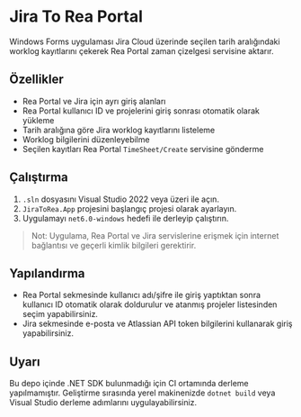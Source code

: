 # Jira To Rea Portal

Windows Forms uygulaması Jira Cloud üzerinde seçilen tarih aralığındaki worklog kayıtlarını çekerek Rea Portal zaman çizelgesi servisine aktarır.

## Özellikler

- Rea Portal ve Jira için ayrı giriş alanları
- Rea Portal kullanıcı ID ve projelerini giriş sonrası otomatik olarak yükleme
- Tarih aralığına göre Jira worklog kayıtlarını listeleme
- Worklog bilgilerini düzenleyebilme
- Seçilen kayıtları Rea Portal `TimeSheet/Create` servisine gönderme

## Çalıştırma

1. `.sln` dosyasını Visual Studio 2022 veya üzeri ile açın.
2. `JiraToRea.App` projesini başlangıç projesi olarak ayarlayın.
3. Uygulamayı `net6.0-windows` hedefi ile derleyip çalıştırın.

> Not: Uygulama, Rea Portal ve Jira servislerine erişmek için internet bağlantısı ve geçerli kimlik bilgileri gerektirir.

## Yapılandırma

- Rea Portal sekmesinde kullanıcı adı/şifre ile giriş yaptıktan sonra kullanıcı ID otomatik olarak doldurulur ve atanmış projeler listesinden seçim yapabilirsiniz.
- Jira sekmesinde e-posta ve Atlassian API token bilgilerini kullanarak giriş yapabilirsiniz.

## Uyarı

Bu depo içinde .NET SDK bulunmadığı için CI ortamında derleme yapılmamıştır. Geliştirme sırasında yerel makinenizde `dotnet build` veya Visual Studio derleme adımlarını uygulayabilirsiniz.

